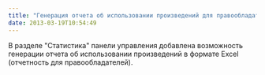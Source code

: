 ```yaml
---
title: "Генерация отчета об использовании произведений для правообладателей"
date: 2013-03-19T10:54:49
---
```


В разделе "Статистика" панели управления добавлена возможность генерации отчета об использовании произведений в формате Excel (отчетность для правообладателей). 